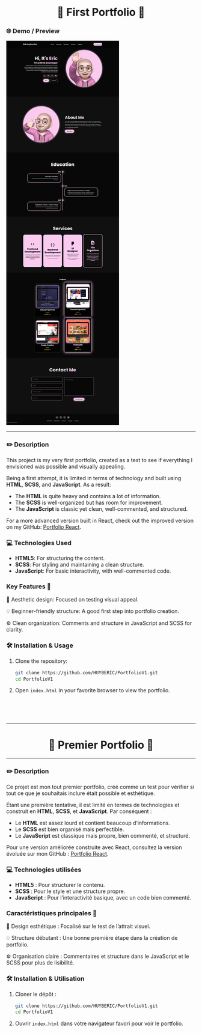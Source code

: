 <h1 align="center"> 🌟 First Portfolio 🌟 </h1>

### 🌐 Demo / Preview
![preview](assets/preview.png)

---

### ✏️ **Description**
This project is my very first portfolio, created as a test to see if everything I envisioned was possible and visually appealing.  

Being a first attempt, it is limited in terms of technology and built using **HTML**, **SCSS**, and **JavaScript**. As a result:
- The **HTML** is quite heavy and contains a lot of information.
- The **SCSS** is well-organized but has room for improvement.
- The **JavaScript** is classic yet clean, well-commented, and structured.

For a more advanced version built in React, check out the improved version on my GitHub: [Portfolio React](https://github.com/HUYBERIC/portfolio-react).

### 💻 **Technologies Used**
- **HTML5**: For structuring the content.
- **SCSS**: For styling and maintaining a clean structure.
- **JavaScript**: For basic interactivity, with well-commented code.

### **Key Features** 🚀
🎨 Aesthetic design: Focused on testing visual appeal.

💡 Beginner-friendly structure: A good first step into portfolio creation.

⚙️ Clean organization: Comments and structure in JavaScript and SCSS for clarity.

### 🛠️ **Installation & Usage**
1. Clone the repository:
   ```bash
   git clone https://github.com/HUYBERIC/PortfolioV1.git
   cd PortfolioV1
   ```

2. Open `index.html` in your favorite browser to view the portfolio.

<br>
<br>
<br>

---

<h1 align="center"> 🌟 Premier Portfolio 🌟 </h1>

---

### ✏️ **Description**
Ce projet est mon tout premier portfolio, créé comme un test pour vérifier si tout ce que je souhaitais inclure était possible et esthétique.  

Étant une première tentative, il est limité en termes de technologies et construit en **HTML**, **SCSS**, et **JavaScript**. Par conséquent :
- Le **HTML** est assez lourd et contient beaucoup d’informations.
- Le **SCSS** est bien organisé mais perfectible.
- Le **JavaScript** est classique mais propre, bien commenté, et structuré.

Pour une version améliorée construite avec React, consultez la version évoluée sur mon GitHub : [Portfolio React](https://github.com/HUYBERIC/portfolio-react).

### 💻 **Technologies utilisées**
- **HTML5** : Pour structurer le contenu.
- **SCSS** : Pour le style et une structure propre.
- **JavaScript** : Pour l’interactivité basique, avec un code bien commenté.

### **Caractéristiques principales** 🚀
🎨 Design esthétique : Focalisé sur le test de l’attrait visuel.

💡 Structure débutant : Une bonne première étape dans la création de portfolio.

⚙️ Organisation claire : Commentaires et structure dans le JavaScript et le SCSS pour plus de lisibilité.

### 🛠️ **Installation & Utilisation**
1. Cloner le dépôt :
   ```bash
   git clone https://github.com/HUYBERIC/PortfolioV1.git
   cd PortfolioV1
   ```

2. Ouvrir `index.html` dans votre navigateur favori pour voir le portfolio.

